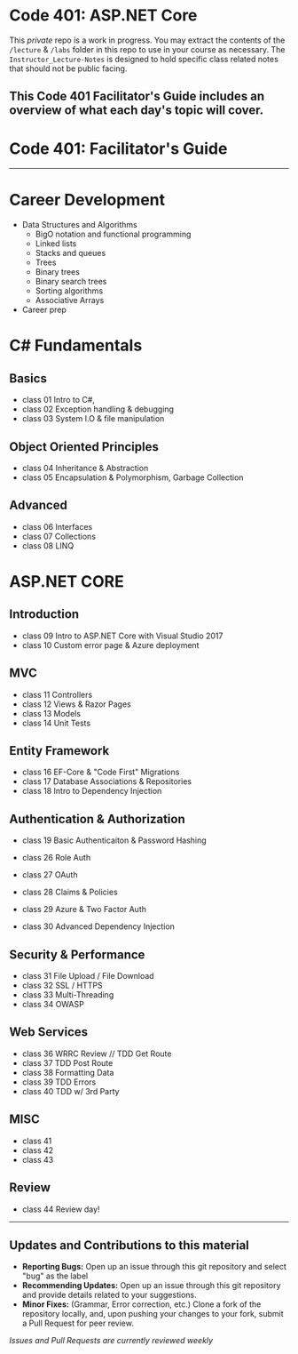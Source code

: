 # Code 401: ASP.NET Core
This *private* repo is a work in progress. You may extract the contents of the `/lecture` & `/labs` folder in this repo to use in your course as necessary. The `Instructor_Lecture-Notes` is designed to hold specific class related notes
that should not be public facing. 

This Code 401 Facilitator's Guide includes an overview of what each day's topic will cover.
----
# Code 401: Facilitator's Guide

---

# Career Development
* Data Structures and Algorithms
  * BigO notation and functional programming
  * Linked lists
  * Stacks and queues
  * Trees
  * Binary trees
  * Binary search trees
  * Sorting algorithms
  * Associative Arrays
* Career prep

# C# Fundamentals
## Basics
* class 01 Intro to C#, 
* class 02 Exception handling & debugging
* class 03 System I.O & file manipulation 

## Object Oriented Principles
* class 04 Inheritance & Abstraction
* class 05 Encapsulation & Polymorphism, Garbage Collection

## Advanced
* class 06 Interfaces
* class 07 Collections
* class 08 LINQ

# ASP.NET CORE

## Introduction
* class 09 Intro to ASP.NET Core with Visual Studio 2017
* class 10 Custom error page & Azure deployment

## MVC
* class 11 Controllers
* class 12 Views & Razor Pages
* class 13 Models
* class 14 Unit Tests

## Entity Framework
* class 16 EF-Core & "Code First" Migrations
* class 17 Database Associations & Repositories
* class 18 Intro to Dependency Injection

## Authentication & Authorization
* class 19 Basic Authenticaiton & Password Hashing
* class 26 Role Auth
* class 27 OAuth
* class 28 Claims & Policies
* class 29 Azure & Two Factor Auth 

* class 30 Advanced Dependency Injection

## Security & Performance
* class 31 File Upload / File Download
* class 32 SSL / HTTPS
* class 33 Multi-Threading
* class 34 OWASP


## Web Services 
* class 36 WRRC Review // TDD Get Route
* class 37 TDD Post Route
* class 38 Formatting Data
* class 39 TDD Errors
* class 40 TDD w/ 3rd Party 

## MISC
* class 41 
* class 42 
* class 43 

## Review
* class 44 Review day!

---

## Updates and Contributions to this material
* **Reporting Bugs:** Open up an issue through this git repository and select "bug" as the label
* **Recommending Updates:** Open up an issue through this git repository and provide details related to your suggestions.
* **Minor Fixes:** (Grammar, Error correction, etc.) Clone a fork of the repository locally, and, upon pushing your changes to your fork, submit a Pull Request for peer review.

*Issues and Pull Requests are currently reviewed weekly*
